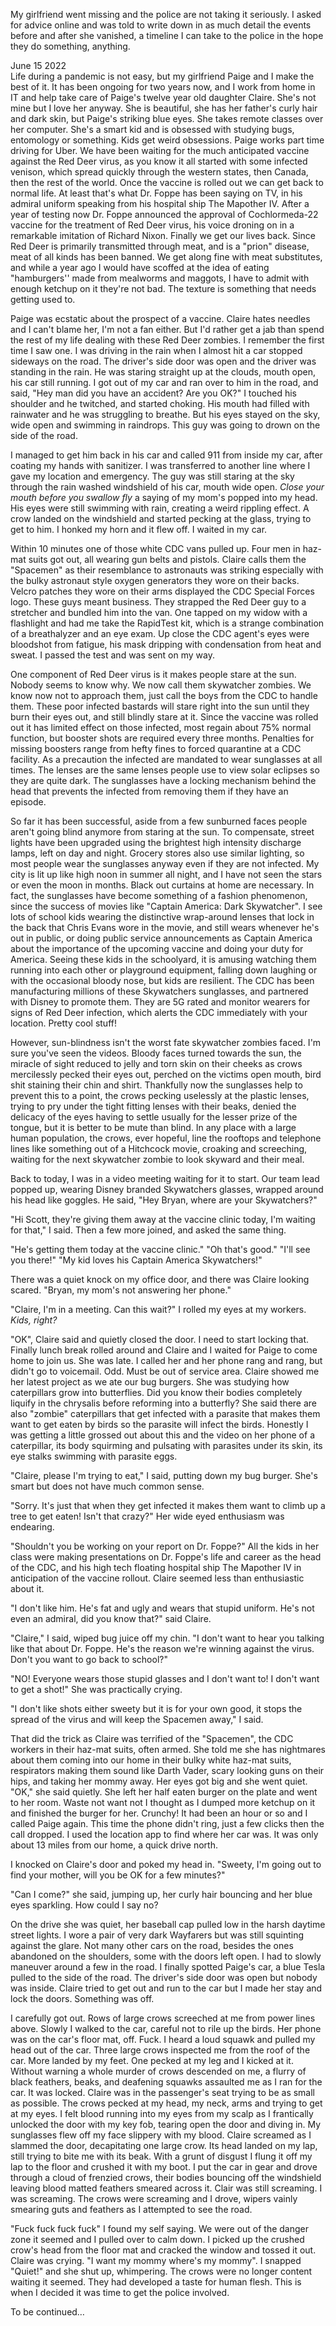 My girlfriend went missing and the police are not taking it seriously. I asked for advice online and was told to write down in as much detail the events before and after she vanished, a timeline I can take to the police in the hope they do something, anything. 

June 15 2022  
Life during a pandemic is not easy, but my girlfriend Paige and I make the best of it. It has been ongoing for two years now, and I work from home in IT and help take care of Paige's twelve year old daughter Claire. She's not mine but I love her anyway.  She is beautiful, she has her father's curly hair and dark skin, but Paige's striking blue eyes. She takes remote classes over her computer. She's a smart kid and is obsessed with studying bugs, entomology or something. Kids get weird obsessions. Paige works part time driving for Uber. We have been waiting for the much anticipated vaccine against the Red Deer virus, as you know it all started with some infected venison, which spread quickly through the western states, then Canada, then the rest of the world. Once the vaccine is rolled out we can get back to normal life. At least that's what Dr. Foppe has been saying on TV, in his admiral uniform speaking from his hospital ship The Mapother IV.  After a year of testing now Dr. Foppe announced the approval of Cochlormeda-22 vaccine for the treatment of Red Deer virus, his voice droning on in a remarkable imitation of Richard Nixon. Finally we get our lives back.  Since Red Deer is primarily transmitted through meat, and is a "prion" disease, meat of all kinds has been banned. We get along fine with meat substitutes, and while a year ago I would have scoffed at the idea of eating "hamburgers'' made from mealworms and maggots, I have to admit with enough ketchup on it they're not bad. The texture is something that needs getting used to.

Paige was ecstatic about the prospect of a vaccine. Claire hates needles and I can't blame her, I'm not a fan either.  But I'd rather get a jab than spend the rest of my life dealing with these Red Deer zombies. I remember the first time I saw one. I was driving in the rain when I almost hit a car stopped sideways on the road. The driver's side door was open and the driver was standing in the rain. He was staring straight up at the clouds, mouth open, his car still running. I got out of my car and ran over to him in the road, and said, "Hey man did you have an accident? Are you OK?" I touched his shoulder and he twitched, and started choking. His mouth had filled with rainwater and he was struggling to breathe. But his eyes stayed on the sky, wide open and swimming in raindrops. This guy was going to drown on the side of the road.

I managed to get him back in his car and called 911 from inside my car, after coating my hands with sanitizer. I was transferred to another line where I gave my location and emergency. The guy was still staring at the sky through the rain washed windshield of his car, mouth wide open. *Close your mouth before you swallow fly* a saying of my mom's popped into my head. His eyes were still swimming with rain, creating a weird rippling effect.  A crow landed on the windshield and started pecking at the glass, trying to get to him. I honked my horn and it flew off.  I waited in my car.

Within 10 minutes one of those white CDC vans pulled up. Four men in haz-mat suits got out, all wearing gun belts and pistols. Claire calls them the "Spacemen" as their resemblance to astronauts was striking especially with the bulky astronaut style oxygen generators they wore on their backs.  Velcro patches they wore on their arms displayed the CDC Special Forces logo. These guys meant business. They strapped the Red Deer guy to a stretcher and bundled him into the van. One tapped on my widow with a flashlight and had me take the RapidTest kit, which is a strange combination of a breathalyzer and an eye exam.  Up close the CDC agent's  eyes were bloodshot from fatigue, his mask dripping with condensation from heat and sweat. I passed the test and was sent on my way.  

One component of Red Deer virus is it makes people stare at the sun. Nobody seems to know why. We now call them skywatcher zombies.  We know now not to approach them, just call the boys from the CDC to handle them. These poor infected bastards will stare right into the sun until they burn their eyes out, and still blindly stare at it. Since the vaccine was rolled out it has limited effect on those infected, most regain about 75% normal function, but booster shots are required every three months. Penalties for missing boosters range from hefty fines to forced quarantine at a CDC facility. As a precaution the infected are mandated to wear sunglasses at all times. The lenses are the same lenses people use to view solar eclipses so they are quite dark. The sunglasses have a locking mechanism behind the head that prevents the infected from removing them if they have an episode. 

So far it has been successful, aside from a few sunburned faces people aren't going blind anymore from staring at the sun.  To compensate, street lights have been upgraded using the brightest high intensity discharge lamps, left on day and night. Grocery stores also use similar lighting, so most people wear the sunglasses anyway even if they are not infected. My city is lit up like high noon in summer all night, and I have not seen the stars or even the moon in months. Black out curtains at home are necessary. In fact, the sunglasses have become something of a fashion phenomenon, since the success of movies like "Captain America: Dark Skywatcher". I see lots of school kids wearing the distinctive wrap-around lenses that lock in the back that Chris Evans wore in the movie, and still wears whenever he's out in public, or doing public service announcements as Captain America about the importance of the upcoming vaccine and doing your duty for America.  Seeing  these kids in the schoolyard, it is amusing watching them running into each other or playground equipment, falling down laughing or with the occasional bloody nose, but kids are resilient. The CDC has been manufacturing millions of these Skywatchers sunglasses, and partnered with Disney to promote them. They are 5G rated and monitor wearers for signs of Red Deer infection, which alerts the CDC immediately with your location. Pretty cool stuff!

However, sun-blindness isn't the worst fate skywatcher zombies faced. I'm sure you've seen the videos. Bloody faces turned towards the sun, the miracle of sight  reduced to jelly and torn skin on their cheeks as crows mercilessly pecked their eyes out, perched on the victims open mouth, bird shit staining their chin and shirt. Thankfully now the sunglasses help to prevent this to a point, the crows pecking uselessly at the plastic lenses, trying to pry under the tight fitting lenses with their beaks, denied the delicacy of the eyes having to settle usually for the lesser prize of the tongue, but it is better to be mute than blind. In any place with a large human population, the crows, ever hopeful, line the rooftops and telephone lines like something out of a Hitchcock movie, croaking and screeching, waiting for the next skywatcher zombie to look skyward and their meal.

Back to today, I was in a video meeting waiting for it to start. Our team lead popped up, wearing Disney branded Skywatchers glasses, wrapped around his head like goggles.  He said, "Hey Bryan, where are your Skywatchers?"

"Hi Scott, they're giving them away at the vaccine clinic today, I'm waiting for that," I said.  Then a few more joined, and asked the same thing.

"He's getting them today at the vaccine clinic." "Oh that's good." "I'll see you there!" "My kid loves his Captain America Skywatchers!"

There was a quiet knock on my office door, and there was Claire looking scared. "Bryan, my mom's not answering her phone."  

"Claire, I'm in a meeting. Can this wait?" I rolled my eyes at my workers. *Kids, right?*

"OK", Claire said and quietly closed the door. I need to start locking that. Finally lunch break rolled around and Claire and I waited for Paige to come home to join us. She was late. I called her and her phone rang and rang, but didn't go to voicemail. Odd. Must be out of service area. Claire showed me her latest project as we ate our bug burgers. She was studying how caterpillars grow  into butterflies. Did you know their bodies completely liquify in the chrysalis before reforming into a butterfly? She said there are also "zombie" caterpillars that get infected with a parasite that makes them want to get eaten by birds so the parasite will  infect the birds. Honestly I was getting a little grossed out about this and the video on her phone of a caterpillar, its body squirming  and pulsating with parasites under its skin, its eye stalks swimming with parasite eggs.

"Claire, please I'm trying to eat," I said, putting down my bug burger. She's smart but does not have much common sense.

"Sorry. It's just that when they get infected it makes them want to climb up a tree to get eaten! Isn't that crazy?" Her wide eyed enthusiasm was endearing.

"Shouldn't you be working on your report on Dr. Foppe?" All the kids in her class were making presentations on Dr. Foppe's life and career as the head of the CDC, and his high tech floating hospital ship The Mapother IV in anticipation of the vaccine rollout. Claire seemed less than enthusiastic about it.

"I don't like him. He's fat and ugly and wears that stupid uniform. He's not even an admiral, did you know that?" said Claire.

"Claire," I said, wiped bug juice off my chin. "I don't want to hear you talking like that about Dr. Foppe. He's the reason we're winning against the virus. Don't you want to go back to school?"

"NO! Everyone wears those stupid glasses and I don't want to! I don't want to get a shot!" She was practically crying.

"I don't like shots either sweety but it is for your own good, it stops the spread of the virus and will keep the Spacemen away," I said.

That did the trick as Claire was terrified of the "Spacemen", the CDC workers in their haz-mat suits, often armed. She told me she has nightmares about them coming into our home in their bulky white haz-mat suits, respirators making them sound like Darth Vader, scary looking guns on their hips, and taking her mommy away. Her eyes got big and she went quiet. "OK," she said quietly. She left her half eaten burger on the plate and went to her room. Waste not want not I thought as I dumped more ketchup on it and finished the burger for her. Crunchy!
It had been an hour or so and I called Paige again. This time the phone didn't ring, just a few clicks then the call dropped. I used the location app to find where her car was. It was only about 13 miles from our home, a quick drive north.

I knocked on Claire's door and poked my head in. "Sweety, I'm going out to find your mother, will you be OK for a few minutes?"  

"Can I come?" she said, jumping up, her curly hair bouncing and her blue eyes sparkling. How could I say no?  

On the drive she was quiet, her baseball cap pulled low in the harsh daytime street lights. I wore a pair of very dark Wayfarers but was still squinting against the glare. Not many other cars on the road, besides the ones abandoned on the shoulders, some with the doors left open. I had to slowly maneuver around a few in the road. I finally spotted Paige's car, a blue Tesla pulled to the side of the road. The driver's side door was open but nobody was inside. Claire tried to get out and run to the car but I made her stay and lock the doors. Something was off.

I carefully got out. Rows of large crows screeched at me from power lines above. Slowly I walked to the car, careful not to rile up the birds. Her phone was on the car's floor mat, off. Fuck. I heard a loud squawk and pulled my head out of the car. Three large crows inspected me from the roof of the car. More landed by my feet. One pecked at my leg and I kicked at it. Without warning a whole murder of crows descended on me, a flurry of black feathers, beaks, and deafening squawks assaulted me as I ran for the car. It was locked. Claire was in the passenger's seat trying to be as small as possible. The crows pecked at my head, my neck, arms and trying to get at my eyes. I felt blood running into my eyes from my scalp as I frantically unlocked the door with my key fob, tearing open the door and diving in. My sunglasses flew off my face slippery with my blood. Claire screamed as I slammed the door, decapitating one large crow. Its head landed on my lap, still trying to bite me with its beak. With a grunt of disgust I flung it off my lap to the floor and crushed it with my boot. I put the car in gear and drove through a cloud of frenzied crows, their bodies bouncing off the windshield leaving blood matted feathers smeared across it. Clair was still screaming. I was screaming. The crows were screaming and I drove, wipers vainly smearing guts and feathers as I attempted to see the road.

"Fuck fuck fuck fuck" I found my self saying. We were out of the danger zone it seemed and I pulled over to calm down. I picked up the crushed crow's head from the floor mat and cracked the window and tossed it out. Claire was crying. "I want my mommy where's my mommy". I snapped "Quiet!" and she shut up, whimpering. The crows were no longer content waiting it seemed. They had developed a taste for human flesh. This is when I decided it was time to get the police involved. 

To be continued…